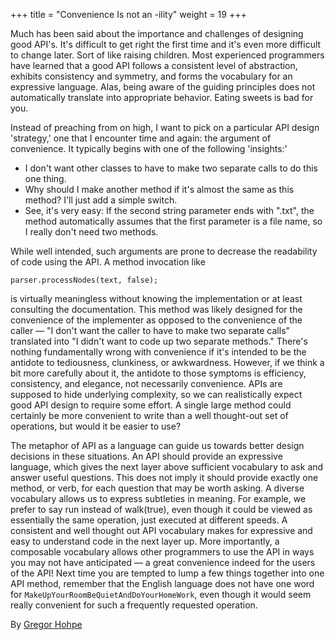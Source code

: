 +++
title = "Convenience Is not an -ility"
weight = 19
+++

Much has been said about the importance and challenges of designing good API's. It's difficult to get right the first time and it's even more difficult to change later. Sort of like raising children. Most experienced programmers have learned that a good API follows a consistent level of abstraction, exhibits consistency and symmetry, and forms the vocabulary for an expressive language. Alas, being aware of the guiding principles does not automatically translate into appropriate behavior. Eating sweets is bad for you.

Instead of preaching from on high, I want to pick on a particular API design 'strategy,' one that I encounter time and again: the argument of convenience. It typically begins with one of the following 'insights:'

- I don't want other classes to have to make two separate calls to do this one thing.
- Why should I make another method if it's almost the same as this method? I'll just add a simple switch.
- See, it's very easy: If the second string parameter ends with ".txt", the method automatically assumes that the first parameter is a file name, so I really don't need two methods.

While well intended, such arguments are prone to decrease the readability of code using the API. A method invocation like

```
parser.processNodes(text, false);
```

is virtually meaningless without knowing the implementation or at least consulting the documentation. This method was likely designed for the convenience of the implementer as opposed to the convenience of the caller — "I don't want the caller to have to make two separate calls" translated into "I didn't want to code up two separate methods." There's nothing fundamentally wrong with convenience if it's intended to be the antidote to tediousness, clunkiness, or awkwardness. However, if we think a bit more carefully about it, the antidote to those symptoms is efficiency, consistency, and elegance, not necessarily convenience. APIs are supposed to hide underlying complexity, so we can realistically expect good API design to require some effort. A single large method could certainly be more convenient to write than a well thought-out set of operations, but would it be easier to use?

The metaphor of API as a language can guide us towards better design decisions in these situations. An API should provide an expressive language, which gives the next layer above sufficient vocabulary to ask and answer useful questions. This does not imply it should provide exactly one method, or verb, for each question that may be worth asking. A diverse vocabulary allows us to express subtleties in meaning. For example, we prefer to say run instead of walk(true), even though it could be viewed as essentially the same operation, just executed at different speeds. A consistent and well thought out API vocabulary makes for expressive and easy to understand code in the next layer up. More importantly, a composable vocabulary allows other programmers to use the API in ways you may not have anticipated — a great convenience indeed for the users of the API! Next time you are tempted to lump a few things together into one API method, remember that the English language does not have one word for `MakeUpYourRoomBeQuietAndDoYourHomeWork`, even though it would seem really convenient for such a frequently requested operation.

By [Gregor Hohpe](http://programmer.97things.oreilly.com/wiki/index.php/Gregor_Hohpe)